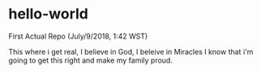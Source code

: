 # hello-world
First Actual Repo (July/9/2018, 1:42 WST)

This where i get real, 
I believe in God, 
I beleive in Miracles
I know that i'm going to get this right and make my family proud.
